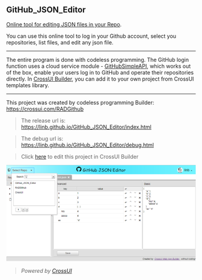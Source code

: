 ## GitHub_JSON_Editor

[Online tool for editing JSON files in your Repo](https://linb.github.io/GitHub_JSON_Editor).

You can use this online tool to log in your Github account, select you repositories, list files, and edit any json file.

<hr>

The entire program is done with codeless programming. The GitHub login function uses a cloud service module - [GitHubSimpleAPI](https://github.com/linb/CrossUI_Assets/tree/master/assets/modules/Services/xui_module_tpl_GitHubAPISimple), which works out of the box, enable your users log in to GitHub and operate their repositories directly. In [CrossUI Builder](https://crossui.com/RADGithub), you can add it to your own project from CrossUI templates library.

<hr>

This project was created by codeless programming Builder: https://crossui.com/RADGithub <br>

> The release url is: https://linb.github.io/GitHub_JSON_Editor/index.html

> The debug url is: https://linb.github.io/GitHub_JSON_Editor/debug.html

> Click [here](https://crossui.com/RADGithub/#!from=github&owner=linb&repo=GitHub_JSON_Editor) to edit this project in CrossUI Builder

![Snapshot](https://raw.githubusercontent.com/linb/GitHub_JSON_Editor/master/snapshot.png)

> <i style="text-align:right;">Powered by [CrossUI](https://crossui.com)</i>
